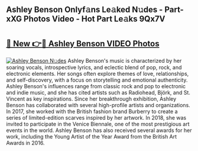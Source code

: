 ## Ashley Benson Onlyf𝚊ns Le𝚊ked N𝚞des - Part-xXG Photos Video - Hot Part Le𝚊ks 9Qx7V

# <h2><a href="http://ab45469.deff.icu/?id=Ashley+Benson">🔗 New 👉🔴 Ashley Benson VIDEO Photos</a></h2>

[![Ashley Benson N𝚞des](https://i.imgur.com/rIISA9y.gif)](http://ab45469.deff.icu/?id=Ashley+Benson)
Ashley Benson's music is characterized by her soaring vocals, introspective lyrics, and eclectic blend of pop, rock, and electronic elements. Her songs often explore themes of love, relationships, and self-discovery, with a focus on storytelling and emotional authenticity. Ashley Benson's influences range from classic rock and pop to electronic and indie music, and she has cited artists such as Radiohead, Björk, and St. Vincent as key inspirations. Since her breakthrough exhibition, Ashley Benson has collaborated with several high-profile artists and organizations. In 2017, she worked with the British fashion brand Burberry to create a series of limited-edition scarves inspired by her artwork. In 2018, she was invited to participate in the Venice Biennale, one of the most prestigious art events in the world. Ashley Benson has also received several awards for her work, including the Young Artist of the Year Award from the British Art Awards in 2016.
